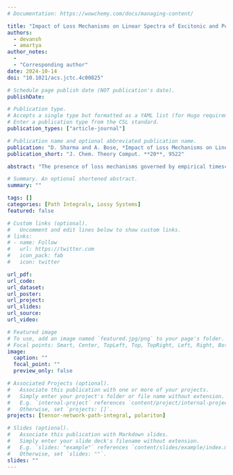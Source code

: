 ```yaml
---
# Documentation: https://wowchemy.com/docs/managing-content/

title: "Impact of Loss Mechanisms on Linear Spectra of Excitonic and Polaritonic Aggregates"
authors: 
  - devansh
  - amartya
author_notes:
  - 
  - "Corresponding author"
date: 2024-10-14
doi: "10.1021/acs.jctc.4c00825"

# Schedule page publish date (NOT publication's date).
publishDate: 

# Publication type.
# Accepts a single type but formatted as a YAML list (for Hugo requirements).
# Enter a publication type from the CSL standard.
publication_types: ["article-journal"]

# Publication name and optional abbreviated publication name.
publication: "D. Sharma and A. Bose, *Impact of Loss Mechanisms on Linear Spectra of Excitonic and Polaritonic Aggregates*, J. Chem. Theory Comput. **20**, 9522 (2024)."
publication_short: "J. Chem. Theory Comput. **20**, 9522"

abstract: "The presence of loss mechanisms governed by empirical timescales can profoundly affect the dynamics in molecular systems, leading to changes in their spectra. However, incorporation of these effects along with the system's interaction with the thermal dissipative environments proves to be challenging. In this work, we demonstrate the possibility of utilizing the recently developed path integral Lindblad dynamics (PILD) method to study the linear spectra of molecular aggregates. PILD presents a uniquely powerful simulation technique for retaining the effects of the vibrations in a numerically exact manner through the Feynman–Vernon influence functional while incorporating the effects of losses in an empirical manner using the Lindbald master equation. As illustrations of this technique, we provide examples taken from chiral excitonic and polaritonic aggregates for which we simulate both the absorption spectra and circular dichroism (CD) spectra. We demonstrate that the effect of loss on particular states can differ not just on the basis of the symmetries of the state but also on the basis of complicated “interactions” of the structured dissipative environments with the system and its loss mechanisms. Due to the different selection rules between the absorption and CD spectra and the relative intensities and broadening of the peaks, the two linear spectra together give an interesting insight into the contributions of the various eigenstates to the correlation functions. While the focus here is on linear spectroscopy, it should be possible in the future to use PILD to study multidimensional spectra under loss mechanisms as well."

# Summary. An optional shortened abstract.
summary: ""

tags: []
categories: [Path Integrals, Lossy Systems]
featured: false

# Custom links (optional).
#   Uncomment and edit lines below to show custom links.
# links:
# - name: Follow
#   url: https://twitter.com
#   icon_pack: fab
#   icon: twitter

url_pdf:
url_code:
url_dataset:
url_poster:
url_project:
url_slides:
url_source:
url_video:

# Featured image
# To use, add an image named `featured.jpg/png` to your page's folder. 
# Focal points: Smart, Center, TopLeft, Top, TopRight, Left, Right, BottomLeft, Bottom, BottomRight.
image:
  caption: ""
  focal_point: ""
  preview_only: false

# Associated Projects (optional).
#   Associate this publication with one or more of your projects.
#   Simply enter your project's folder or file name without extension.
#   E.g. `internal-project` references `content/project/internal-project/index.md`.
#   Otherwise, set `projects: []`.
projects: [tensor-network-path-integral, polariton]

# Slides (optional).
#   Associate this publication with Markdown slides.
#   Simply enter your slide deck's filename without extension.
#   E.g. `slides: "example"` references `content/slides/example/index.md`.
#   Otherwise, set `slides: ""`.
slides: ""
---
```

